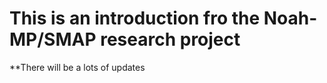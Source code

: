 # This is an introduction fro the Noah-MP/SMAP research project

**There will be a lots of updates



